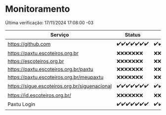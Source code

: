 # Monitoramento

Última verificação: 17/11/2024 17:08:00 -03

|Serviço|Status|Últimas 24h|
|---|---|---|
|https://github.com|<span title="2024-11-10: OK=23">✔️</span><span title="2024-11-11: OK=23">✔️</span><span title="2024-11-12: OK=23">✔️</span><span title="2024-11-13: OK=23">✔️</span><span title="2024-11-14: OK=23">✔️</span><span title="2024-11-15: OK=23">✔️</span><span title="2024-11-16: OK=19">✔️</span>|<span title="16/11/2024 17:08:00 -03 : 200">✔️</span><span title="16/11/2024 18:07:00 -03 : 200">✔️</span><span title="16/11/2024 19:07:00 -03 : 200">✔️</span><span title="16/11/2024 20:09:00 -03 : 200">✔️</span><span title="16/11/2024 21:45:00 -03 : 200">✔️</span><span title="16/11/2024 23:20:00 -03 : 200">✔️</span><span title="17/11/2024 00:24:00 -03 : 200">✔️</span><span title="17/11/2024 01:10:00 -03 : 200">✔️</span><span title="17/11/2024 02:08:00 -03 : 200">✔️</span><span title="17/11/2024 03:11:00 -03 : 200">✔️</span><span title="17/11/2024 04:07:00 -03 : 200">✔️</span><span title="17/11/2024 05:10:00 -03 : 200">✔️</span><span title="17/11/2024 06:08:00 -03 : 200">✔️</span><span title="17/11/2024 07:07:00 -03 : 200">✔️</span><span title="17/11/2024 08:06:00 -03 : 200">✔️</span><span title="17/11/2024 09:14:00 -03 : 200">✔️</span><span title="17/11/2024 10:14:00 -03 : 200">✔️</span><span title="17/11/2024 11:06:00 -03 : 200">✔️</span><span title="17/11/2024 12:07:00 -03 : 200">✔️</span><span title="17/11/2024 13:08:00 -03 : 200">✔️</span><span title="17/11/2024 14:06:00 -03 : 200">✔️</span><span title="17/11/2024 15:10:00 -03 : 200">✔️</span><span title="17/11/2024 16:05:00 -03 : 200">✔️</span><span title="17/11/2024 17:08:00 -03 : 200">✔️</span>|
|https://paxtu.escoteiros.org.br|<span title="2024-11-10: Falhas=23">❌</span><span title="2024-11-11: Falhas=23">❌</span><span title="2024-11-12: Falhas=23">❌</span><span title="2024-11-13: Falhas=23">❌</span><span title="2024-11-14: Falhas=23">❌</span><span title="2024-11-15: Falhas=23">❌</span><span title="2024-11-16: Falhas=19">❌</span>|<span title="16/11/2024 17:08:00 -03 : 403">❌</span><span title="16/11/2024 18:07:00 -03 : 403">❌</span><span title="16/11/2024 19:07:00 -03 : 403">❌</span><span title="16/11/2024 20:09:00 -03 : 403">❌</span><span title="16/11/2024 21:45:00 -03 : 403">❌</span><span title="16/11/2024 23:20:00 -03 : 403">❌</span><span title="17/11/2024 00:24:00 -03 : 403">❌</span><span title="17/11/2024 01:10:00 -03 : 403">❌</span><span title="17/11/2024 02:08:00 -03 : 403">❌</span><span title="17/11/2024 03:11:00 -03 : 403">❌</span><span title="17/11/2024 04:07:00 -03 : 403">❌</span><span title="17/11/2024 05:10:00 -03 : 403">❌</span><span title="17/11/2024 06:08:00 -03 : 403">❌</span><span title="17/11/2024 07:07:00 -03 : 403">❌</span><span title="17/11/2024 08:06:00 -03 : 403">❌</span><span title="17/11/2024 09:14:00 -03 : 403">❌</span><span title="17/11/2024 10:14:00 -03 : 403">❌</span><span title="17/11/2024 11:06:00 -03 : 403">❌</span><span title="17/11/2024 12:07:00 -03 : 403">❌</span><span title="17/11/2024 13:08:00 -03 : 403">❌</span><span title="17/11/2024 14:06:00 -03 : 403">❌</span><span title="17/11/2024 15:10:00 -03 : 403">❌</span><span title="17/11/2024 16:05:00 -03 : 403">❌</span><span title="17/11/2024 17:08:00 -03 : 403">❌</span>|
|https://escoteiros.org.br|<span title="2024-11-10: Falhas=23">❌</span><span title="2024-11-11: Falhas=23">❌</span><span title="2024-11-12: Falhas=23">❌</span><span title="2024-11-13: Falhas=23">❌</span><span title="2024-11-14: Falhas=23">❌</span><span title="2024-11-15: Falhas=23">❌</span><span title="2024-11-16: Falhas=19">❌</span>|<span title="16/11/2024 17:08:00 -03 : 403">❌</span><span title="16/11/2024 18:07:00 -03 : 403">❌</span><span title="16/11/2024 19:07:00 -03 : 403">❌</span><span title="16/11/2024 20:09:00 -03 : 403">❌</span><span title="16/11/2024 21:45:00 -03 : 403">❌</span><span title="16/11/2024 23:20:00 -03 : 403">❌</span><span title="17/11/2024 00:24:00 -03 : 403">❌</span><span title="17/11/2024 01:10:00 -03 : 403">❌</span><span title="17/11/2024 02:08:00 -03 : 403">❌</span><span title="17/11/2024 03:11:00 -03 : 403">❌</span><span title="17/11/2024 04:07:00 -03 : 403">❌</span><span title="17/11/2024 05:10:00 -03 : 403">❌</span><span title="17/11/2024 06:08:00 -03 : 403">❌</span><span title="17/11/2024 07:07:00 -03 : 403">❌</span><span title="17/11/2024 08:06:00 -03 : 403">❌</span><span title="17/11/2024 09:14:00 -03 : 403">❌</span><span title="17/11/2024 10:14:00 -03 : 403">❌</span><span title="17/11/2024 11:06:00 -03 : 403">❌</span><span title="17/11/2024 12:07:00 -03 : 403">❌</span><span title="17/11/2024 13:08:00 -03 : 403">❌</span><span title="17/11/2024 14:06:00 -03 : 403">❌</span><span title="17/11/2024 15:10:00 -03 : 403">❌</span><span title="17/11/2024 16:05:00 -03 : 403">❌</span><span title="17/11/2024 17:08:00 -03 : 403">❌</span>|
|https://paxtu.escoteiros.org.br/paxtu|<span title="2024-11-10: Falhas=23">❌</span><span title="2024-11-11: Falhas=23">❌</span><span title="2024-11-12: Falhas=23">❌</span><span title="2024-11-13: Falhas=23">❌</span><span title="2024-11-14: Falhas=23">❌</span><span title="2024-11-15: Falhas=23">❌</span><span title="2024-11-16: Falhas=19">❌</span>|<span title="16/11/2024 17:08:00 -03 : 403">❌</span><span title="16/11/2024 18:07:00 -03 : 403">❌</span><span title="16/11/2024 19:07:00 -03 : 403">❌</span><span title="16/11/2024 20:09:00 -03 : 403">❌</span><span title="16/11/2024 21:45:00 -03 : 403">❌</span><span title="16/11/2024 23:20:00 -03 : 403">❌</span><span title="17/11/2024 00:24:00 -03 : 403">❌</span><span title="17/11/2024 01:10:00 -03 : 403">❌</span><span title="17/11/2024 02:08:00 -03 : 403">❌</span><span title="17/11/2024 03:11:00 -03 : 403">❌</span><span title="17/11/2024 04:07:00 -03 : 403">❌</span><span title="17/11/2024 05:10:00 -03 : 403">❌</span><span title="17/11/2024 06:08:00 -03 : 403">❌</span><span title="17/11/2024 07:07:00 -03 : 403">❌</span><span title="17/11/2024 08:06:00 -03 : 403">❌</span><span title="17/11/2024 09:14:00 -03 : 403">❌</span><span title="17/11/2024 10:14:00 -03 : 403">❌</span><span title="17/11/2024 11:06:00 -03 : 403">❌</span><span title="17/11/2024 12:07:00 -03 : 403">❌</span><span title="17/11/2024 13:08:00 -03 : 403">❌</span><span title="17/11/2024 14:06:00 -03 : 403">❌</span><span title="17/11/2024 15:10:00 -03 : 403">❌</span><span title="17/11/2024 16:05:00 -03 : 403">❌</span><span title="17/11/2024 17:08:00 -03 : 403">❌</span>|
|https://paxtu.escoteiros.org.br/meupaxtu|<span title="2024-11-10: Falhas=23">❌</span><span title="2024-11-11: Falhas=23">❌</span><span title="2024-11-12: Falhas=23">❌</span><span title="2024-11-13: Falhas=23">❌</span><span title="2024-11-14: Falhas=23">❌</span><span title="2024-11-15: Falhas=23">❌</span><span title="2024-11-16: Falhas=19">❌</span>|<span title="16/11/2024 17:08:00 -03 : 403">❌</span><span title="16/11/2024 18:07:00 -03 : 403">❌</span><span title="16/11/2024 19:07:00 -03 : 403">❌</span><span title="16/11/2024 20:09:00 -03 : 403">❌</span><span title="16/11/2024 21:45:00 -03 : 403">❌</span><span title="16/11/2024 23:20:00 -03 : 403">❌</span><span title="17/11/2024 00:24:00 -03 : 403">❌</span><span title="17/11/2024 01:10:00 -03 : 403">❌</span><span title="17/11/2024 02:08:00 -03 : 403">❌</span><span title="17/11/2024 03:11:00 -03 : 403">❌</span><span title="17/11/2024 04:07:00 -03 : 403">❌</span><span title="17/11/2024 05:10:00 -03 : 403">❌</span><span title="17/11/2024 06:08:00 -03 : 403">❌</span><span title="17/11/2024 07:07:00 -03 : 403">❌</span><span title="17/11/2024 08:06:00 -03 : 403">❌</span><span title="17/11/2024 09:14:00 -03 : 403">❌</span><span title="17/11/2024 10:14:00 -03 : 403">❌</span><span title="17/11/2024 11:06:00 -03 : 403">❌</span><span title="17/11/2024 12:07:00 -03 : 403">❌</span><span title="17/11/2024 13:08:00 -03 : 403">❌</span><span title="17/11/2024 14:06:00 -03 : 403">❌</span><span title="17/11/2024 15:10:00 -03 : 403">❌</span><span title="17/11/2024 16:05:00 -03 : 403">❌</span><span title="17/11/2024 17:08:00 -03 : 403">❌</span>|
|https://sigue.escoteiros.org.br/siguenacional|<span title="2024-11-10: OK=23">✔️</span><span title="2024-11-11: OK=23">✔️</span><span title="2024-11-12: OK=23">✔️</span><span title="2024-11-13: OK=23">✔️</span><span title="2024-11-14: OK=23">✔️</span><span title="2024-11-15: OK=23">✔️</span><span title="2024-11-16: OK=19">✔️</span>|<span title="16/11/2024 17:08:00 -03 : 200">✔️</span><span title="16/11/2024 18:07:00 -03 : 200">✔️</span><span title="16/11/2024 19:07:00 -03 : 200">✔️</span><span title="16/11/2024 20:09:00 -03 : 200">✔️</span><span title="16/11/2024 21:45:00 -03 : 200">✔️</span><span title="16/11/2024 23:20:00 -03 : 200">✔️</span><span title="17/11/2024 00:24:00 -03 : 200">✔️</span><span title="17/11/2024 01:10:00 -03 : 200">✔️</span><span title="17/11/2024 02:08:00 -03 : 200">✔️</span><span title="17/11/2024 03:11:00 -03 : 200">✔️</span><span title="17/11/2024 04:07:00 -03 : 200">✔️</span><span title="17/11/2024 05:10:00 -03 : 200">✔️</span><span title="17/11/2024 06:08:00 -03 : 200">✔️</span><span title="17/11/2024 07:07:00 -03 : 200">✔️</span><span title="17/11/2024 08:06:00 -03 : 200">✔️</span><span title="17/11/2024 09:14:00 -03 : 200">✔️</span><span title="17/11/2024 10:14:00 -03 : 200">✔️</span><span title="17/11/2024 11:06:00 -03 : 200">✔️</span><span title="17/11/2024 12:07:00 -03 : 200">✔️</span><span title="17/11/2024 13:08:00 -03 : 200">✔️</span><span title="17/11/2024 14:06:00 -03 : 200">✔️</span><span title="17/11/2024 15:10:00 -03 : 200">✔️</span><span title="17/11/2024 16:05:00 -03 : 200">✔️</span><span title="17/11/2024 17:08:00 -03 : 200">✔️</span>|
|https://id.escoteiros.org.br/|<span title="2024-11-10: Falhas=23">❌</span><span title="2024-11-11: Falhas=23">❌</span><span title="2024-11-12: Falhas=23">❌</span><span title="2024-11-13: Falhas=23">❌</span><span title="2024-11-14: Falhas=23">❌</span><span title="2024-11-15: Falhas=23">❌</span><span title="2024-11-16: Falhas=19">❌</span>|<span title="16/11/2024 17:08:00 -03 : 403">❌</span><span title="16/11/2024 18:07:00 -03 : 403">❌</span><span title="16/11/2024 19:07:00 -03 : 403">❌</span><span title="16/11/2024 20:09:00 -03 : 403">❌</span><span title="16/11/2024 21:45:00 -03 : 403">❌</span><span title="16/11/2024 23:20:00 -03 : 403">❌</span><span title="17/11/2024 00:24:00 -03 : 403">❌</span><span title="17/11/2024 01:10:00 -03 : 403">❌</span><span title="17/11/2024 02:08:00 -03 : 403">❌</span><span title="17/11/2024 03:11:00 -03 : 403">❌</span><span title="17/11/2024 04:07:00 -03 : 403">❌</span><span title="17/11/2024 05:10:00 -03 : 403">❌</span><span title="17/11/2024 06:08:00 -03 : 403">❌</span><span title="17/11/2024 07:07:00 -03 : 403">❌</span><span title="17/11/2024 08:06:00 -03 : 403">❌</span><span title="17/11/2024 09:14:00 -03 : 403">❌</span><span title="17/11/2024 10:14:00 -03 : 403">❌</span><span title="17/11/2024 11:06:00 -03 : 403">❌</span><span title="17/11/2024 12:07:00 -03 : 403">❌</span><span title="17/11/2024 13:08:00 -03 : 403">❌</span><span title="17/11/2024 14:06:00 -03 : 403">❌</span><span title="17/11/2024 15:10:00 -03 : 403">❌</span><span title="17/11/2024 16:05:00 -03 : 403">❌</span><span title="17/11/2024 17:08:00 -03 : 403">❌</span>|
|Paxtu Login|<span title="2024-11-10: OK=23">✔️</span><span title="2024-11-11: OK=23">✔️</span><span title="2024-11-12: OK=23">✔️</span><span title="2024-11-13: OK=23">✔️</span><span title="2024-11-14: OK=23">✔️</span><span title="2024-11-15: OK=23">✔️</span><span title="2024-11-16: OK=19">✔️</span>|<span title="16/11/2024 17:08:00 -03 : 200">✔️</span><span title="16/11/2024 18:07:00 -03 : 200">✔️</span><span title="16/11/2024 19:07:00 -03 : 200">✔️</span><span title="16/11/2024 20:09:00 -03 : 200">✔️</span><span title="16/11/2024 21:45:00 -03 : 200">✔️</span><span title="16/11/2024 23:20:00 -03 : 200">✔️</span><span title="17/11/2024 00:24:00 -03 : 200">✔️</span><span title="17/11/2024 01:10:00 -03 : 200">✔️</span><span title="17/11/2024 02:08:00 -03 : 200">✔️</span><span title="17/11/2024 03:11:00 -03 : 200">✔️</span><span title="17/11/2024 04:07:00 -03 : 200">✔️</span><span title="17/11/2024 05:10:00 -03 : 200">✔️</span><span title="17/11/2024 06:08:00 -03 : 200">✔️</span><span title="17/11/2024 07:07:00 -03 : 200">✔️</span><span title="17/11/2024 08:06:00 -03 : 200">✔️</span><span title="17/11/2024 09:14:00 -03 : 200">✔️</span><span title="17/11/2024 10:14:00 -03 : 200">✔️</span><span title="17/11/2024 11:06:00 -03 : 200">✔️</span><span title="17/11/2024 12:07:00 -03 : 200">✔️</span><span title="17/11/2024 13:08:00 -03 : 200">✔️</span><span title="17/11/2024 14:06:00 -03 : 200">✔️</span><span title="17/11/2024 15:10:00 -03 : 200">✔️</span><span title="17/11/2024 16:05:00 -03 : 200">✔️</span><span title="17/11/2024 17:08:00 -03 : 200">✔️</span>|
